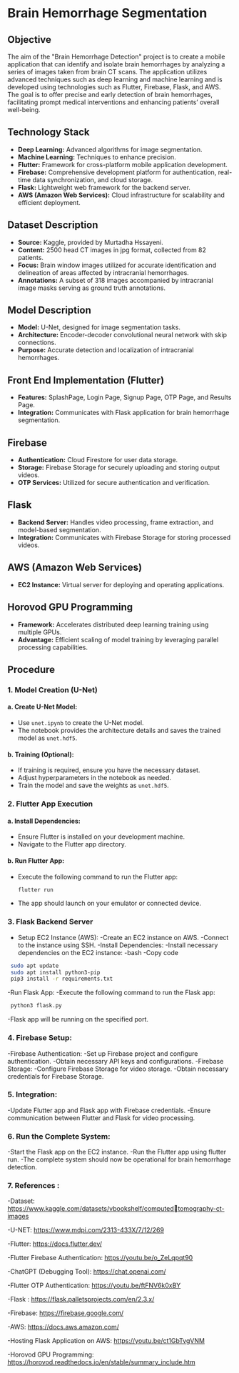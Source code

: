 # Brain Hemorrhage Segmentation 

## Objective
The aim of the "Brain Hemorrhage Detection" project is to create a mobile application that can identify and isolate brain hemorrhages by analyzing a series of images taken from brain CT scans. The application utilizes advanced techniques such as deep learning and machine learning and is developed using technologies such as Flutter, Firebase, Flask, and AWS. The goal is to offer precise and early detection of brain hemorrhages, facilitating prompt medical interventions and enhancing patients’ overall well-being.

## Technology Stack
- **Deep Learning:** Advanced algorithms for image segmentation.
- **Machine Learning:** Techniques to enhance precision.
- **Flutter:** Framework for cross-platform mobile application development.
- **Firebase:** Comprehensive development platform for authentication, real-time data synchronization, and cloud storage.
- **Flask:** Lightweight web framework for the backend server.
- **AWS (Amazon Web Services):** Cloud infrastructure for scalability and efficient deployment.

## Dataset Description
- **Source:** Kaggle, provided by Murtadha Hssayeni.
- **Content:** 2500 head CT images in jpg format, collected from 82 patients.
- **Focus:** Brain window images utilized for accurate identification and delineation of areas affected by intracranial hemorrhages.
- **Annotations:** A subset of 318 images accompanied by intracranial image masks serving as ground truth annotations.

## Model Description
- **Model:** U-Net, designed for image segmentation tasks.
- **Architecture:** Encoder-decoder convolutional neural network with skip connections.
- **Purpose:** Accurate detection and localization of intracranial hemorrhages.

## Front End Implementation (Flutter)
- **Features:** SplashPage, Login Page, Signup Page, OTP Page, and Results Page.
- **Integration:** Communicates with Flask application for brain hemorrhage segmentation.

## Firebase
- **Authentication:** Cloud Firestore for user data storage.
- **Storage:** Firebase Storage for securely uploading and storing output videos.
- **OTP Services:** Utilized for secure authentication and verification.

## Flask
- **Backend Server:** Handles video processing, frame extraction, and model-based segmentation.
- **Integration:** Communicates with Firebase Storage for storing processed videos.

## AWS (Amazon Web Services)
- **EC2 Instance:** Virtual server for deploying and operating applications.

## Horovod GPU Programming
- **Framework:** Accelerates distributed deep learning training using multiple GPUs.
- **Advantage:** Efficient scaling of model training by leveraging parallel processing capabilities.

## Procedure

### 1. Model Creation (U-Net)

#### a. Create U-Net Model:
- Use `unet.ipynb` to create the U-Net model.
- The notebook provides the architecture details and saves the trained model as `unet.hdf5`.

#### b. Training (Optional):
- If training is required, ensure you have the necessary dataset.
- Adjust hyperparameters in the notebook as needed.
- Train the model and save the weights as `unet.hdf5`.

### 2. Flutter App Execution

#### a. Install Dependencies:
- Ensure Flutter is installed on your development machine.
- Navigate to the Flutter app directory.

#### b. Run Flutter App:
- Execute the following command to run the Flutter app:
  ```bash
  flutter run
- The app should launch on your emulator or connected device.
### 3. Flask Backend Server
- Setup EC2 Instance (AWS):
-Create an EC2 instance on AWS.
-Connect to the instance using SSH.
-Install Dependencies:
-Install necessary dependencies on the EC2 instance:
-bash
-Copy code
```bash
 sudo apt update
 sudo apt install python3-pip
 pip3 install -r requirements.txt
```
-Run Flask App:
-Execute the following command to run the Flask app:
```bash
 python3 flask.py
```
-Flask app will be running on the specified port.
### 4. Firebase Setup:
-Firebase Authentication:
-Set up Firebase project and configure authentication.
-Obtain necessary API keys and configurations.
-Firebase Storage:
-Configure Firebase Storage for video storage.
-Obtain necessary credentials for Firebase Storage.
### 5. Integration:
-Update Flutter app and Flask app with Firebase credentials.
-Ensure communication between Flutter and Flask for video processing.
### 6. Run the Complete System:
-Start the Flask app on the EC2 instance.
-Run the Flutter app using flutter run.
-The complete system should now be operational for brain hemorrhage detection.

### 7. References :
-Dataset: https://www.kaggle.com/datasets/vbookshelf/computedtomography-ct-images

-U-NET: https://www.mdpi.com/2313-433X/7/12/269

-Flutter: https://docs.flutter.dev/

-Flutter Firebase Authentication: https://youtu.be/o_ZeLqpqt90

-ChatGPT (Debugging Tool): https://chat.openai.com/

-Flutter OTP Authentication: https://youtu.be/ftFNV6k0xBY

-Flask : https://flask.palletsprojects.com/en/2.3.x/

-Firebase: https://firebase.google.com/

-AWS: https://docs.aws.amazon.com/

-Hosting Flask Application on AWS: https://youtu.be/ct1GbTvgVNM

-Horovod GPU Programming: https://horovod.readthedocs.io/en/stable/summary_include.htm
